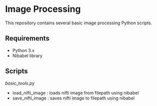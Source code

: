 # Image Processing

This repository contains several basic image processing Python scripts.

## Requirements

- Python 3.x
- Nibabel library

## Scripts

*basic_tools.py*
- load_nifti_image : loads nifti image from filepath using nibabel
- save_nifti_image : saves nifti image to filepath using nibabel
